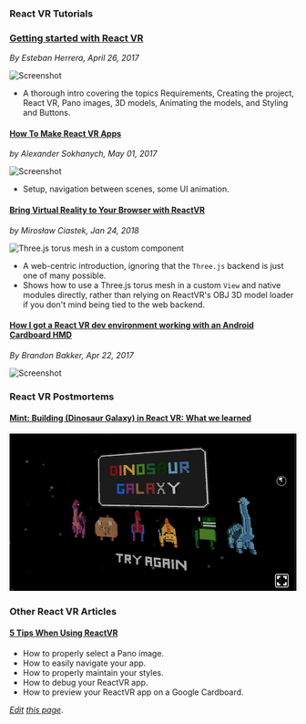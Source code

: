 
### React VR Tutorials

### [Getting started with React VR](https://www.pluralsight.com/guides/front-end-javascript/getting-started-with-react-vr)
*By Esteban Herrera, April 26, 2017*

![Screenshot](https://raw.githubusercontent.com/pluralsight/guides/master/images/79aea4e7-a53b-4cfa-ba54-a03dc527c004.gif)

*    A thorough intro covering the topics Requirements,
Creating the project, React VR, Pano images, 3D models, Animating the models, and Styling and Buttons.

#### [How To Make React VR Apps](https://dzone.com/articles/how-to-make-react-vr-apps)
*by Alexander Sokhanych, May 01, 2017*

![Screenshot](https://dzone.com/storage/temp/5042335-zoom.gif)

*    Setup, navigation between scenes, some UI animation.

#### [Bring Virtual Reality to Your Browser with ReactVR](https://medium.com/swinginc/bring-virtual-reality-to-your-browser-with-reactvr-fd9dc62aa8b1)
*by Mirosław Ciastek, Jan 24, 2018*

![Three.js torus mesh in a custom component](https://cdn-images-1.medium.com/max/1600/1*eOlg_Cswr_5b95Fb4d8vpg.png)

* A web-centric introduction, ignoring that the `Three.js` backend is just one of
many possible.
* Shows how to use a Three.js torus mesh in a custom `View` and native modules directly,
rather than relying on ReactVR's OBJ 3D model loader if you don't mind being tied to the
web backend.  

#### [How I got a React VR dev environment working with an Android Cardboard HMD](https://hackernoon.com/how-i-got-a-react-vr-dev-environment-working-with-an-android-cardboard-1fcaf00faebc)
*By Brandon Bakker, Apr 22, 2017*

![Screenshot](https://cdn-images-1.medium.com/max/1600/1*UCD_ch8JYAjxB1vm6wVH-w.png)


### React VR Postmortems

#### [Mint: Building (Dinosaur Galaxy) in React VR: What we learned](https://medium.com/mint-digital/building-in-react-vr-what-we-learned-779a76dde74c)
![Completion Screenshot](https://github.com/ahcox/ahcox.com/raw/master/reactvr/dinosaur_galaxy.jpg)

### Other React VR Articles

#### [5 Tips When Using ReactVR](https://medium.com/@neo/5-tips-when-using-reactvr-890fff7c77f3)
* How to properly select a Pano image.
* How to easily navigate your app.
* How to properly maintain your styles.
* How to debug your ReactVR app.
* How to preview your ReactVR app on a Google Cardboard.



*[Edit](https://github.com/ahcox/ahcox.com/edit/master/reactvr/resources.md) [this page](http://ahcox.com/reactvr/)*.
